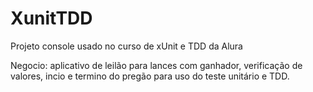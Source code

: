# XunitTDD
Projeto console usado no curso de xUnit e TDD da Alura

Negocio: aplicativo de leilão para lances com ganhador, verificação de valores, incio e termino do pregão para uso do teste unitário e TDD.
